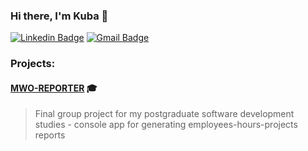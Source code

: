 ### Hi there, I'm Kuba 👋

[![Linkedin Badge](https://img.shields.io/badge/-LinkedIn-blue?style=flat-square&logo=Linkedin&logoColor=white&link=https://www.linkedin.com/in/jakubchochol/)](https://www.linkedin.com/in/jakubchochol/)
[![Gmail Badge](https://img.shields.io/badge/-Gmail-c14438?style=flat-square&logo=Gmail&logoColor=white&link=mailto:chocholjakub@gmail.com)](mailto:chocholjakub@gmail.com)

### Projects:
####  [MWO-REPORTER](https://github.com/kubajabko/mwo-report-system) 🎓
> Final group project for my postgraduate software development studies - console app for generating employees-hours-projects reports

<!--
**kubajabko/kubajabko** is a ✨ _special_ ✨ repository because its `README.md` (this file) appears on your GitHub profile.

Here are some ideas to get you started:

- 🔭 I’m currently working on ...
- 🌱 I’m currently learning ...
- 👯 I’m looking to collaborate on ...
- 🤔 I’m looking for help with ...
- 💬 Ask me about ...
- 📫 How to reach me: ...
- 😄 Pronouns: ...
- ⚡ Fun fact: ...
-->
